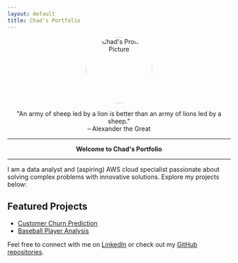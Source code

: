 ```yaml
---
layout: default
title: Chad's Portfolio
---
```


<!-- Add your GitHub profile picture here -->
<div style="text-align: center;">
  <img src="https://avatars.githubusercontent.com/u/180487754?v=4" alt="Chad's Profile Picture" style="border-radius: 50%; width: 150px; height: 150px;">
</div>

<!-- Add your bold italic quote here -->
<div style="text-align: center; margin-top: 15px;">
  "An army of sheep led by a lion is better than an army of lions led by a sheep."  
  <br>– Alexander the Great
</div>

---

<!-- Welcome message -->
<center><b>Welcome to Chad's Portfolio</b></center>

---

<!-- Personal description -->
I am a data analyst and (aspiring) AWS cloud specialist passionate about solving complex problems with innovative solutions. Explore my projects below:

## Featured Projects

<!-- Add your project links here -->
- [Customer Churn Prediction](projects/customer-churn.md)
- [Baseball Player Analysis](projects/baseball-season-predictor.md)

<!-- Add your social links here -->
Feel free to connect with me on [LinkedIn](https://www.linkedin.com/in/chad-broussard16) or check out my [GitHub repositories](https://github.com/chadb12).

